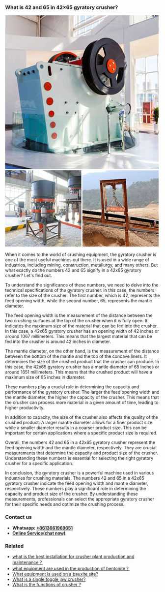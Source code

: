 <h3>What is 42 and 65 in 42×65 gyratory crusher?</h3><img src='1701743120.jpg' alt=''><p>When it comes to the world of crushing equipment, the gyratory crusher is one of the most useful machines out there. It is used in a wide range of industries, including mining, construction, metallurgy, and many others. But what exactly do the numbers 42 and 65 signify in a 42x65 gyratory crusher? Let's find out.</p><p>To understand the significance of these numbers, we need to delve into the technical specifications of the gyratory crusher. In this case, the numbers refer to the size of the crusher. The first number, which is 42, represents the feed opening width, while the second number, 65, represents the mantle diameter.</p><p>The feed opening width is the measurement of the distance between the two crushing surfaces at the top of the crusher when it is fully open. It indicates the maximum size of the material that can be fed into the crusher. In this case, a 42x65 gyratory crusher has an opening width of 42 inches or around 1067 millimeters. This means that the largest material that can be fed into the crusher is around 42 inches in diameter.</p><p>The mantle diameter, on the other hand, is the measurement of the distance between the bottom of the mantle and the top of the concave liners. It determines the size of the crushed product that the crusher can produce. In this case, the 42x65 gyratory crusher has a mantle diameter of 65 inches or around 1651 millimeters. This means that the crushed product will have a maximum size of 65 inches in diameter.</p><p>These numbers play a crucial role in determining the capacity and performance of the gyratory crusher. The larger the feed opening width and the mantle diameter, the higher the capacity of the crusher. This means that the crusher can process more material in a given amount of time, leading to higher productivity.</p><p>In addition to capacity, the size of the crusher also affects the quality of the crushed product. A larger mantle diameter allows for a finer product size while a smaller diameter results in a coarser product size. This can be important for certain applications where a specific product size is required.</p><p>Overall, the numbers 42 and 65 in a 42x65 gyratory crusher represent the feed opening width and the mantle diameter, respectively. They are crucial measurements that determine the capacity and product size of the crusher. Understanding these numbers is essential for selecting the right gyratory crusher for a specific application.</p><p>In conclusion, the gyratory crusher is a powerful machine used in various industries for crushing materials. The numbers 42 and 65 in a 42x65 gyratory crusher indicate the feed opening width and mantle diameter, respectively. These numbers play a significant role in determining the capacity and product size of the crusher. By understanding these measurements, professionals can select the appropriate gyratory crusher for their specific needs and optimize the crushing process.</p><h3>Contact us</h3><ul><li><strong>Whatsapp:&nbsp;<a href="https://wa.me/8613661969651">+8613661969651</a></strong></li><li><a href="https://swt.shibang-china.com/?git&amp;zhl&amp;What is 42 and 65 in 42×65 gyratory crusher"><strong>Online Service(chat now)</strong></a></li></ul><h3>Related</h3><ul><li><a href='what is the best installation for crusher plant production and maintenance？.md'>what is the best installation for crusher plant production and maintenance？</a></li><li><a href='what equipment are used in the production of bentonite？.md'>what equipment are used in the production of bentonite？</a></li><li><a href='What equipment is used on a bauxite site.md'>What equipment is used on a bauxite site?</a></li><li><a href='What is a single toggle jaw crusher.md'>What is a single toggle jaw crusher?</a></li><li><a href='What is the functions of crusher .md'>What is the functions of crusher ?</a></li></ul>